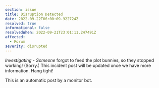 ```yaml
---
section: issue
title: Disruption Detected
date: 2022-09-22T06:00:09.922724Z
resolved: true
informational: false
resolvedWhen: 2022-09-21T23:01:11.247491Z
affected:
  - Forum
severity: disrupted
---
```

*Investigating* - _Someone_ forgot to feed the plot bunnies, so they stopped working! (Sorry.) This incident post will be updated once we have more information. Hang tight!

This is an automatic post by a monitor bot.
        